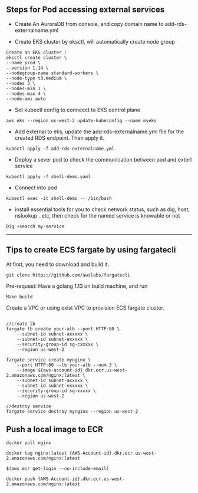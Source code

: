 ## Steps for Pod accessing external services

* Create An AuroraDB from console, and copy domain name to add-rds-externalname.yml

* Create EKS cluster by eksctl, will automatically create node group

```
Create an EKS cluster : 
eksctl create cluster \
--name prod \
--version 1.14 \
--nodegroup-name standard-workers \
--node-type t3.medium \
--nodes 3 \
--nodes-min 1 \
--nodes-max 4 \
--node-ami auto

```

* Set kubectl config to conneect to EKS control plane

```
aws eks --region us-west-2 update-kubeconfig --name myeks
```


* Add external to eks, update the add-rds-externalname.yml file for the created RDS endpoint. Then apply it.

```
kubectl apply -f add-rds-externalname.yml
```

* Deploy a sever pod to check the communication between pod and exterl service

```
kubectl apply -f shell-demo.yaml
```


* Connect into pod

```
kubectl exec -it shell-demo -- /bin/bash
```

* install essential tools for you to check network status, such as dig, host, nslookup ..etc, then check for the named service is knowable or not

```
Dig +search my-service
```
-----
## Tips to create ECS fargate by using fargatecli

At first, you need to download and build it. 
```
git clone https://github.com/awslabs/fargatecli
```

Pre-request: Have a golang 1.13 on build machine, and run 

```
Make build
```

Create a VPC or using exist VPC to provision ECS fargate cluster.

```

//create lb
fargate lb create your-alb --port HTTP:80 \
    --subnet-id subnet-axxxxx \
    --subnet-id subnet-exxxxx \
    --security-group-id sg-cxxxxx \
    --region us-west-2

fargate service create mynginx \
    --port HTTP:80 --lb your-alb --num 3 \
    --image ${aws-account-id}.dkr.ecr.us-west-2.amazonaws.com/nginx:latest \
    --subnet-id subnet-axxxxx \
    --subnet-id subnet-exxxxx \
    --security-group-id sg-xxxxx \
    --region us-west-2
    
//destroy service
fargate service destroy mynginx --region us-west-2
```

## Push a local image to ECR

```
docker pull nginx

docker tag nginx:latest {AWS-Account-id}.dkr.ecr.us-west-2.amazonaws.com/nginx:latest

$(aws ecr get-login --no-include-email)

docker push {AWS-Account-id}.dkr.ecr.us-west-2.amazonaws.com/nginx:latest

```
